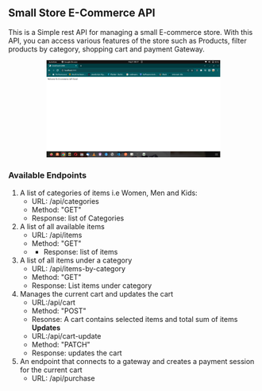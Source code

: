 ## Small Store E-Commerce API
This is a Simple rest API for managing a small E-commerce store. With this API, you can access various features of the store such as Products, filter products by category, shopping cart and payment Gateway.

<p align="center">
  <img src="./images/welcomePage.png" width="350" title="hover text">
</p>

### Available Endpoints
1. A list of categories of items i.e Women, Men and Kids:
	-  URL: /api/categories
	- Method: "GET"
	- Response: list of Categories
1.  A list of all available items 
	- URL: /api/items
	- Method: "GET"
	- - Response: list of items
1. A list of all items under a category
	- URL: /api/items-by-category
	- Method: "GET"
	- Response: List items under category
1. Manages the current cart and updates the cart
	- URL:/api/cart
	- Method: "POST"
	- Resonse: A cart contains selected items and total sum of items
**Updates**
	- URL:/api/cart-update
	- Method: "PATCH"
	- Response: updates the cart 
1. An endpoint that connects to a gateway and creates a payment session for the current cart
	- URL: /api/purchase
